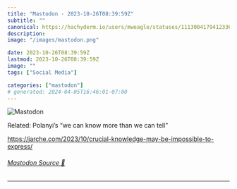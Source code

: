 ```yaml
---
title: "Mastodon - 2023-10-26T08:39:59Z"
subtitle: ""
canonical: https://hachyderm.io/users/mweagle/statuses/111300417941233609
description:
image: "/images/mastodon.png"

date: 2023-10-26T08:39:59Z
lastmod: 2023-10-26T08:39:59Z
image: ""
tags: ["Social Media"]

categories: ["mastodon"]
# generated: 2024-04-05T16:46:01-07:00
---
```

![Mastodon](/images/mastodon.png)

<p>Related: Polanyi’s “we can know more than we can tell”</p><p><a href="https://jarche.com/2023/10/crucial-knowledge-may-be-impossible-to-express/" target="_blank" rel="nofollow noopener noreferrer" translate="no"><span class="invisible">https://</span><span class="ellipsis">jarche.com/2023/10/crucial-kno</span><span class="invisible">wledge-may-be-impossible-to-express/</span></a></p>


###### [Mastodon Source 🐘](https://hachyderm.io/@mweagle/111300417941233609)

___
